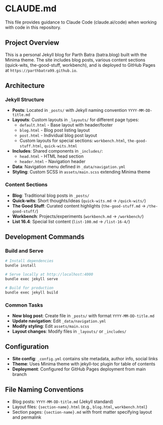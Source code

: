 # CLAUDE.md

This file provides guidance to Claude Code (claude.ai/code) when working with code in this repository.

## Project Overview

This is a personal Jekyll blog for Parth Batra (batra.blog) built with the Minima theme. The site includes blog posts, various content sections (quick-wits, the-good-stuff, workbench), and is deployed to GitHub Pages at `https://parthbatra99.github.io`.

## Architecture

### Jekyll Structure
- **Posts**: Located in `_posts/` with Jekyll naming convention `YYYY-MM-DD-title.md`
- **Layouts**: Custom layouts in `_layouts/` for different page types:
  - `default.html` - Base layout with header/footer
  - `blog.html` - Blog post listing layout
  - `post.html` - Individual blog post layout
  - Custom layouts for special sections: `workbench.html`, `the-good-stuff.html`, `quick-wits.html`
- **Includes**: Shared components in `_includes/`:
  - `head.html` - HTML head section
  - `header.html` - Navigation header
- **Data**: Navigation menu defined in `_data/navigation.yml`
- **Styling**: Custom SCSS in `assets/main.scss` extending Minima theme

### Content Sections
- **Blog**: Traditional blog posts in `_posts/`
- **Quick-wits**: Short thoughts/ideas (`quick-wits.md` → `/quick-wits/`)
- **The Good Stuff**: Curated content highlights (`the-good-stuff.md` → `/the-good-stuff/`)
- **Workbench**: Projects/experiments (`workbench.md` → `/workbench/`)
- **List 16.4**: Special list content (`list-100.md` → `/list-16-4/`)

## Development Commands

### Build and Serve
```bash
# Install dependencies
bundle install

# Serve locally at http://localhost:4000
bundle exec jekyll serve

# Build for production
bundle exec jekyll build
```

### Common Tasks
- **New blog post**: Create file in `_posts/` with format `YYYY-MM-DD-title.md`
- **Update navigation**: Edit `_data/navigation.yml`
- **Modify styling**: Edit `assets/main.scss`
- **Layout changes**: Modify files in `_layouts/` or `_includes/`

## Configuration

- **Site config**: `_config.yml` contains site metadata, author info, social links
- **Theme**: Uses Minima theme with jekyll-toc plugin for table of contents
- **Deployment**: Configured for GitHub Pages deployment from main branch

## File Naming Conventions

- Blog posts: `YYYY-MM-DD-title.md` (Jekyll standard)
- Layout files: `{section-name}.html` (e.g., `blog.html`, `workbench.html`)
- Section pages: `{section-name}.md` with front matter specifying layout and permalink